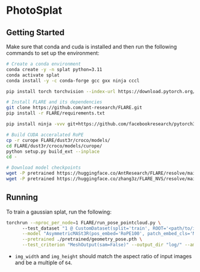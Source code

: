 # PhotoSplat

## Getting Started

Make sure that conda and cuda is installed and then run the following commands to set up the environment:
```sh
# Create a conda environment
conda create -y -n splat python=3.11
conda activate splat
conda install -y -c conda-forge gcc gxx ninja cccl

pip install torch torchvision --index-url https://download.pytorch.org/whl/cu128 # Replace with your CUDA version.

# Install FLARE and its dependencies
git clone https://github.com/ant-research/FLARE.git
pip install -r FLARE/requirements.txt

pip install ninja -vvv git+https://github.com/facebookresearch/pytorch3d.git 

# Build CUDA acceralated RoPE
cp -r curope FLARE/dust3r/croco/models/
cd FLARE/dust3r/croco/models/curope/
python setup.py build_ext --inplace
cd -

# Download model checkpoints
wget -P pretrained https://huggingface.co/AntResearch/FLARE/resolve/main/geometry_pose.pth
wget -P pretrained https://huggingface.co/zhang3z/FLARE_NVS/resolve/main/NVS.pth
```

## Running

To train a gaussian splat, run the following:
```sh
torchrun --nproc_per_node=1 FLARE/run_pose_pointcloud.py \                                          
      --test_dataset "1 @ CustomDataset(split='train', ROOT='<path/to/input/images>', resolution=(<img_width>,<img_height>), seed=1, num_views=2, gt_num_image=0, aug_portrait_or_landscape=True, sequential_input=False, wpose=False)" \
      --model "AsymmetricMASt3R(pos_embed='RoPE100', patch_embed_cls='ManyAR_PatchEmbed', img_size=(512, 512), head_type='catmlp+dpt', output_mode='pts3d+desc24', depth_mode=('exp', -inf, inf), conf_mode=('exp', 1, inf), enc_embed_dim=1024, enc_depth=24, enc_num_heads=16, dec_embed_dim=768, dec_depth=12, dec_num_heads=12, two_confs=True, desc_conf_mode=('exp', 0, inf), wpose=False)" \
      --pretrained ./pretrained/geometry_pose.pth \
      --test_criterion "MeshOutput(sam=False)" --output_dir "log/" --amp 1 --seed 1 --num_workers 0
```
- `img_width` and `img_height` should match the aspect ratio of input images and be a multiple of `64`.
